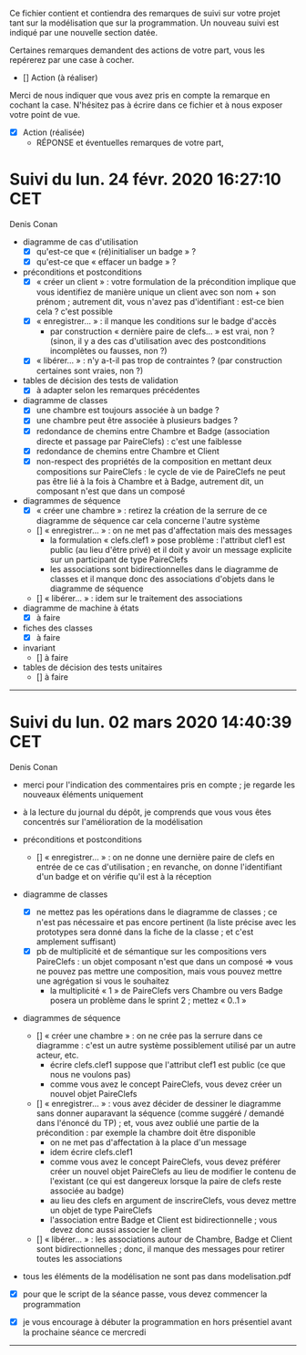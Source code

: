 Ce fichier contient et contiendra des remarques de suivi sur votre
projet tant sur la modélisation que sur la programmation. Un nouveau
suivi est indiqué par une nouvelle section datée.

Certaines remarques demandent des actions de votre part, vous les
repérerez par une case à cocher.

- []  Action (à réaliser) 

Merci de nous indiquer que vous avez pris en compte la remarque en
cochant la case. N'hésitez pas à écrire dans ce fichier et à nous
exposer votre point de vue.

- [x] Action (réalisée)
    - RÉPONSE et éventuelles remarques de votre part, 


# Suivi du lun. 24 févr. 2020 16:27:10 CET
Denis Conan
- diagramme de cas d'utilisation
    - [x] qu'est-ce que « (ré)initialiser un badge » ?
    - [x] qu'est-ce que « effacer un badge » ?
- préconditions et postconditions
    - [x] « créer un client » : votre formulation de la précondition implique
         que vous identifiez de manière unique un client avec son nom + son
         prénom ; autrement dit, vous n'avez pas d'identifiant : est-ce bien
         cela ? c'est possible
    - [x] « enregistrer... » : il manque les conditions sur le badge d'accès
         + par construction « dernière paire de clefs... » est vrai, non ?
           (sinon, il y a des cas d'utilisation avec des postconditions
            incomplètes ou fausses, non ?)
    - [x] « libérer... » : n'y a-t-il pas trop de contraintes ? (par construction
         certaines sont vraies, non ?)
- tables de décision des tests de validation
    - [x] à adapter selon les remarques précédentes
- diagramme de classes
    - [x] une chambre est toujours associée à un badge ?
    - [x] une chambre peut être associée à plusieurs badges ?
    - [x] redondance de chemins entre Chambre et Badge (association directe et
         passage par PaireClefs) : c'est une faiblesse
    - [x] redondance de chemins entre Chambre et Client
    - [x] non-respect des propriétés de la composition en mettant deux
         compositions sur PaireClefs : le cycle de vie de PaireClefs ne peut
         pas être lié à la fois à Chambre et à Badge, autrement dit, un
         composant n'est que dans un composé
- diagrammes de séquence
    - [x] « créer une chambre » : retirez la création de la serrure de ce
         diagramme de séquence car cela concerne l'autre système
    - [] « enregistrer... » : on ne met pas d'affectation mais des messages
         + la formulation « clefs.clef1 » pose problème : l'attribut clef1 est
           public (au lieu d'être privé) et il doit y avoir un message
           explicite sur un participant de type PaireClefs
         + les associations sont bidirectionnelles dans le diagramme de classes
           et il manque donc des associations d'objets dans le diagramme de
           séquence
    - [] « libérer... » : idem sur le traitement des associations
- diagramme de machine à états
    - [x] à faire
- fiches des classes
    - [x] à faire
- invariant
    - [] à faire
- tables de décision des tests unitaires
    - [] à faire

---

# Suivi du lun. 02 mars 2020 14:40:39 CET
Denis Conan
- merci pour l'indication des commentaires pris en compte ; je regarde les
  nouveaux éléments uniquement
- à la lecture du journal du dépôt, je comprends que vous vous êtes concentrés
  sur l'amélioration de la modélisation
- préconditions et postconditions
    - [] « enregistrer... » : on ne donne une dernière paire de clefs en
         entrée de ce cas d'utilisation ; en revanche, on donne l'identifiant
         d'un badge et on vérifie qu'il est à la réception
- diagramme de classes
    - [x] ne mettez pas les opérations dans le diagramme de classes ; ce n'est
         pas nécessaire et pas encore pertinent (la liste précise avec les
         prototypes sera donné dans la fiche de la classe ; et c'est amplement
         suffisant)
    - [x] pb de multiplicité et de sémantique sur les compositions vers
         PaireClefs : un objet composant n'est que dans un composé
         => vous ne pouvez pas mettre une composition, mais vous pouvez mettre
            une agrégation si vous le souhaitez
         + la multiplicité « 1 » de PaireClefs vers Chambre ou vers Badge
           posera un problème dans le sprint 2 ; mettez « 0..1 »
- diagrammes de séquence
    - [] « créer une chambre » : on ne crée pas la serrure dans ce diagramme :
         c'est un autre système possiblement utilisé par un autre acteur, etc.
         + écrire clefs.clef1 suppose que l'attribut clef1 est public (ce que
           nous ne voulons pas)
         + comme vous avez le concept PaireClefs, vous devez créer
           un nouvel objet PaireClefs
    - [] « enregistrer... » : vous avez décider de dessiner le diagramme sans
         donner auparavant la séquence (comme suggéré / demandé dans l'énoncé
         du TP) ; et, vous avez oublié une partie de la précondition : par
         exemple la chambre doit être disponible
         + on ne met pas d'affectation à la place d'un message
         + idem écrire clefs.clef1
         + comme vous avez le concept PaireClefs, vous devez préférer créer
           un nouvel objet PaireClefs au lieu de modifier le contenu de
           l'existant (ce qui est dangereux lorsque la paire de clefs reste
           associée au badge)
         + au lieu des clefs en argument de inscrireClefs, vous devez mettre
           un objet de type PaireClefs
         + l'association entre Badge et Client est bidirectionnelle ; vous
           devez donc aussi associer le client
    - [] « libérer... » : les associations autour de Chambre, Badge et Client
         sont bidirectionnelles ; donc, il manque des messages pour retirer
         toutes les associations

- tous les éléments de la modélisation ne sont pas dans modelisation.pdf

- [x] pour que le script de la séance passe, vous devez commencer la programmation

- [x] je vous encourage à débuter la programmation en hors présentiel avant la
  prochaine séance ce mercredi

---
